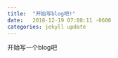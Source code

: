 ```yaml
---
title:  "开始写blog吧!"
date:   2018-12-19 07:08:11 -0600
categories: jekyll update
---
```


开始写一个blog吧
